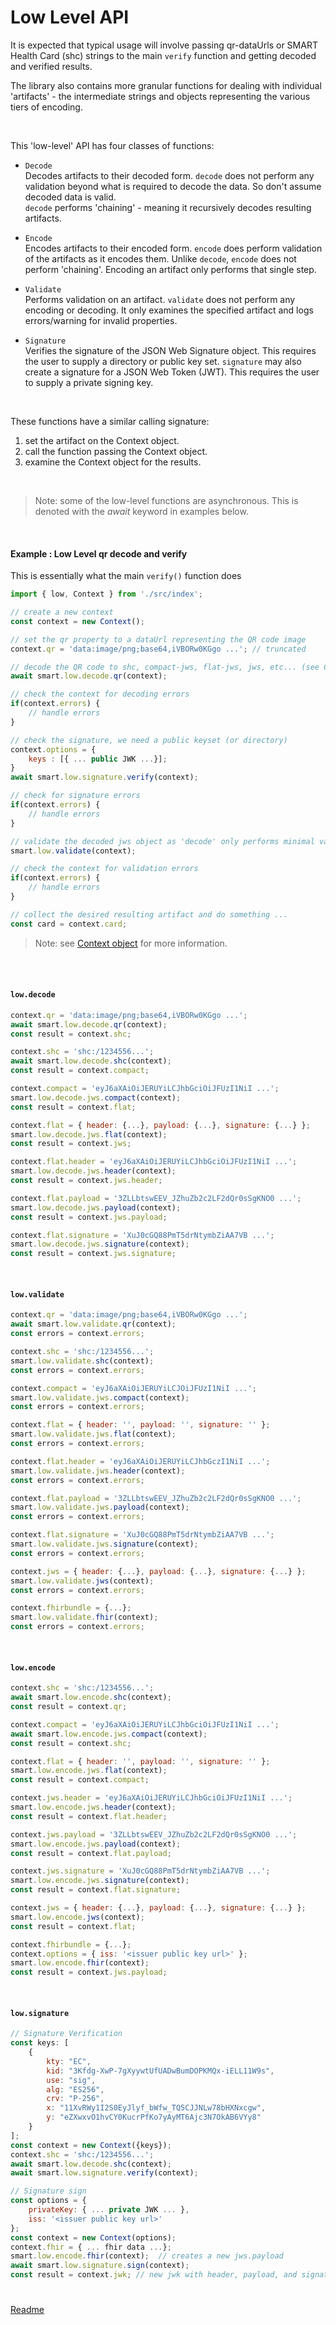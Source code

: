 
# Low Level API

It is expected that typical usage will involve passing qr-dataUrls or SMART Health Card (shc) strings to the main `verify` function and getting decoded and verified results.

The library also contains more granular functions for dealing with individual 'artifacts' - the intermediate strings and objects representing the various tiers of encoding.

<br>

This 'low-level' API has four classes of functions:

- `Decode`  
   Decodes artifacts to their decoded form.  `decode` does not perform any validation beyond what is required to decode the data. So don't assume decoded data is valid.  
   `decode` performs 'chaining' - meaning it recursively decodes resulting artifacts.

- `Encode`  
   Encodes artifacts to their encoded form. `encode` does perform validation of the artifacts as it encodes them. Unlike `decode`, `encode` does not perform 'chaining'.  Encoding an artifact only performs that single step.

- `Validate`  
   Performs validation on an artifact. `validate` does not perform any encoding or decoding. It only examines the specified artifact and logs errors/warning for invalid properties.

- `Signature`  
   Verifies the signature of the JSON Web Signature object. This requires the user to supply a directory or public key set.
   `signature` may also create a signature for a JSON Web Token (JWT). This requires the user to supply a private signing key.

<br>

These functions have a similar calling signature:
1. set the artifact on the Context object.
2. call the function passing the Context object.
3. examine the Context object for the results.

<br>

>Note: some of the low-level functions are asynchronous. This is denoted with the _await_ keyword in examples below.

<br>

#### Example : Low Level qr decode and verify  

This is essentially what the main `verify()` function does

```js
import { low, Context } from './src/index';

// create a new context
const context = new Context();

// set the qr property to a dataUrl representing the QR code image
context.qr = 'data:image/png;base64,iVBORw0KGgo ...'; // truncated

// decode the QR code to shc, compact-jws, flat-jws, jws, etc... (see Context)
await smart.low.decode.qr(context);

// check the context for decoding errors
if(context.errors) {
    // handle errors
}

// check the signature, we need a public keyset (or directory) 
context.options = {
    keys : [{ ... public JWK ...}];
}
await smart.low.signature.verify(context);

// check for signature errors
if(context.errors) {
    // handle errors
}

// validate the decoded jws object as 'decode' only performs minimal validation
smart.low.validate(context);

// check the context for validation errors
if(context.errors) {
    // handle errors
}

// collect the desired resulting artifact and do something ...
const card = context.card;

```
>Note: see [Context object](../docs/context.md) for more information.

<br><br>

#### `low.decode`  

```js
context.qr = 'data:image/png;base64,iVBORw0KGgo ...';
await smart.low.decode.qr(context);
const result = context.shc;
```

```js
context.shc = 'shc:/1234556...';
await smart.low.decode.shc(context);
const result = context.compact;
```

```js
context.compact = 'eyJ6aXAiOiJERUYiLCJhbGciOiJFUzI1NiI ...';
smart.low.decode.jws.compact(context);
const result = context.flat;
```

```js
context.flat = { header: {...}, payload: {...}, signature: {...} };
smart.low.decode.jws.flat(context);
const result = context.jws;
```

```js
context.flat.header = 'eyJ6aXAiOiJERUYiLCJhbGciOiJFUzI1NiI ...';
smart.low.decode.jws.header(context);
const result = context.jws.header;
```

```js
context.flat.payload = '3ZLLbtswEEV_JZhuZb2c2LF2dQr0sSgKNO0 ...';
smart.low.decode.jws.payload(context);
const result = context.jws.payload;
```

```js
context.flat.signature = 'XuJ0cGQ88PmT5drNtymbZiAA7VB ...';
smart.low.decode.jws.signature(context);
const result = context.jws.signature;
```

<br>  


#### `low.validate`

```js
context.qr = 'data:image/png;base64,iVBORw0KGgo ...';
await smart.low.validate.qr(context);
const errors = context.errors;
```

```js
context.shc = 'shc:/1234556...';
smart.low.validate.shc(context);
const errors = context.errors;
```

```js
context.compact = 'eyJ6aXAiOiJERUYiLCJOiJFUzI1NiI ...';
smart.low.validate.jws.compact(context);
const errors = context.errors;
```

```js
context.flat = { header: '', payload: '', signature: '' };
smart.low.validate.jws.flat(context);
const errors = context.errors;
```

```js
context.flat.header = 'eyJ6aXAiOiJERUYiLCJhbGczI1NiI ...';
smart.low.validate.jws.header(context);
const errors = context.errors;
```

```js
context.flat.payload = '3ZLLbtswEEV_JZhuZb2c2LF2dQr0sSgKNO0 ...';
smart.low.validate.jws.payload(context);
const errors = context.errors;
```

```js
context.flat.signature = 'XuJ0cGQ88PmT5drNtymbZiAA7VB ...';
smart.low.validate.jws.signature(context);
const errors = context.errors;
```

```js
context.jws = { header: {...}, payload: {...}, signature: {...} };
smart.low.validate.jws(context);
const errors = context.errors;
```

```js
context.fhirbundle = {...};
smart.low.validate.fhir(context);
const errors = context.errors;
```


<br>

#### `low.encode`

```js
context.shc = 'shc:/1234556...';
await smart.low.encode.shc(context); 
const result = context.qr;
```

```js
context.compact = 'eyJ6aXAiOiJERUYiLCJhbGciOiJFUzI1NiI ...';
await smart.low.encode.jws.compact(context); 
const result = context.shc;
```

```js
context.flat = { header: '', payload: '', signature: '' };
smart.low.encode.jws.flat(context);  
const result = context.compact;
```

```js
context.jws.header = 'eyJ6aXAiOiJERUYiLCJhbGciOiJFUzI1NiI ...';
smart.low.encode.jws.header(context); 
const result = context.flat.header;
```

```js
context.jws.payload = '3ZLLbtswEEV_JZhuZb2c2LF2dQr0sSgKNO0 ...';
smart.low.encode.jws.payload(context); 
const result = context.flat.payload;
```

```js
context.jws.signature = 'XuJ0cGQ88PmT5drNtymbZiAA7VB ...';
smart.low.encode.jws.signature(context); 
const result = context.flat.signature;
```

```js
context.jws = { header: {...}, payload: {...}, signature: {...} };
smart.low.encode.jws(context); 
const result = context.flat; 
```

```js
context.fhirbundle = {...};
context.options = { iss: '<issuer public key url>' };
smart.low.encode.fhir(context); 
const result = context.jws.payload; 

```

<br>

#### `low.signature`

```js
// Signature Verification
const keys: [
    {
        kty: "EC",
        kid: "3Kfdg-XwP-7gXyywtUfUADwBumDOPKMQx-iELL11W9s",
        use: "sig",
        alg: "ES256",
        crv: "P-256",
        x: "11XvRWy1I2S0EyJlyf_bWfw_TQ5CJJNLw78bHXNxcgw",
        y: "eZXwxvO1hvCY0KucrPfKo7yAyMT6Ajc3N7OkAB6VYy8"
    }
];
const context = new Context({keys});
context.shc = 'shc:/1234556...';
await smart.low.decode.shc(context);
await smart.low.signature.verify(context);
```

```js
// Signature sign
const options = {
    privateKey: { ... private JWK ... },
    iss: '<issuer public key url>' 
};
const context = new Context(options);
context.fhir = { ... fhir data ...};
smart.low.encode.fhir(context);  // creates a new jws.payload
await smart.low.signature.sign(context);
const result = context.jwk; // new jwk with header, payload, and signature
```

#  
[Readme](../README.md#smart-health-card-verifier-library)